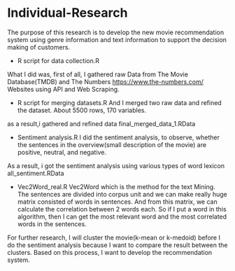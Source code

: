# Individual-Research

The purpose of this research is to develop the new movie recommendation system using genre information and text information to support the decision making of customers. 



-	R script for data collection.R

What I did was, first of all, I gathered raw Data from The Movie Database(TMDB) and The Numbers https://www.the-numbers.com/ Websites     using API and Web Scraping. 

-	R script for merging datasets.R
And I merged two raw data and refined the dataset.
About 5500 rows, 170 variables.

as a result,i gathered and refined data
final_merged_data_1.RData




-	Sentiment analysis.R
I did the sentiment analysis, to observe, whether the sentences in the overview(small description of the movie) are positive, neutral, and negative.

As a result, i got the sentiment analysis using various types of word lexicon
all_sentiment.RData




-	Vec2Word_real.R
Vec2Word which is the method for the text Mining. The sentences are divided into corpus unit and we can make really huge matrix consisted of words in sentences. And from this matrix, we can calculate the correlation between 2 words each. So if I put a word in this algorithm, then I can get the most relevant word and the most correlated words in the sentences. 

For further research, I will cluster the movie(k-mean or k-medoid) before I do the sentiment analysis because I want to compare the result between the clusters. Based on this process, I want to develop the recommendation system.
